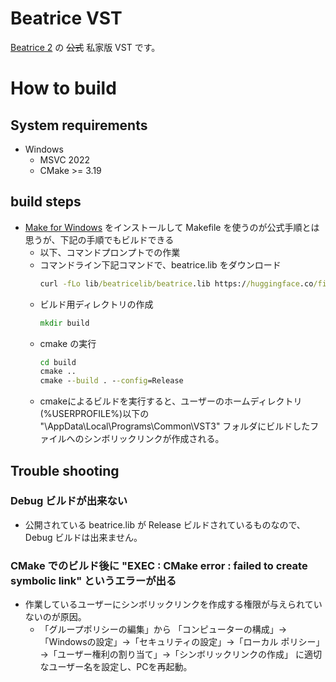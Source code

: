# Beatrice VST

[Beatrice 2](https://prj-beatrice.com) の ~~公式~~ 私家版 VST です。



# How to build

## System requirements

- Windows
  - MSVC 2022
  - CMake >= 3.19

## build steps

- [Make for Windows](https://gnuwin32.sourceforge.net/packages/make.htm) をインストールして Makefile を使うのが公式手順とは思うが、下記の手順でもビルドできる
  - 以下、コマンドプロンプトでの作業
  - コマンドライン下記コマンドで、beatrice.lib をダウンロード
    ```cmd
    curl -fLo lib/beatricelib/beatrice.lib https://huggingface.co/fierce-cats/beatrice-2.0.0-alpha/resolve/beta.1/beta.1/beatrice.lib
    ```
  - ビルド用ディレクトリの作成
    ```cmd
    mkdir build
    ```
  - cmake の実行
    ```cmd
    cd build
    cmake ..
    cmake --build . --config=Release
    ```
  - cmakeによるビルドを実行すると、ユーザーのホームディレクトリ(%USERPROFILE%)以下の "\AppData\Local\Programs\Common\VST3" フォルダにビルドしたファイルへのシンボリックリンクが作成される。

## Trouble shooting

### Debug ビルドが出来ない
- 公開されている beatrice.lib が Release ビルドされているものなので、Debug ビルドは出来ません。

### CMake でのビルド後に "EXEC : CMake error : failed to create symbolic link" というエラーが出る
- 作業しているユーザーにシンボリックリンクを作成する権限が与えられていないのが原因。
  - 「グループポリシーの編集」から 「コンピューターの構成」→ 「Windowsの設定」→「セキュリティの設定」→「ローカル ポリシー」→「ユーザー権利の割り当て」→「シンボリックリンクの作成」 に適切なユーザー名を設定し、PCを再起動。